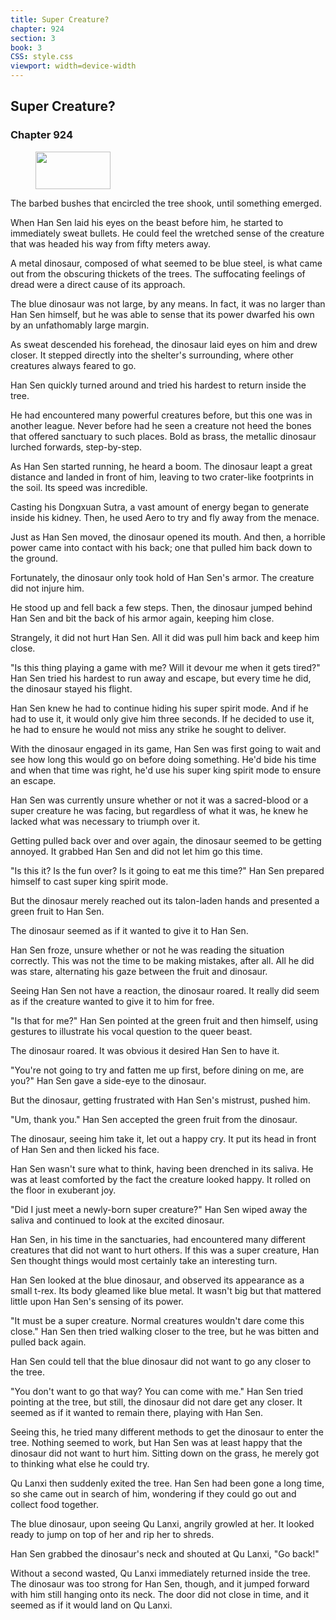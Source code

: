 ```yaml
---
title: Super Creature?
chapter: 924
section: 3
book: 3
CSS: style.css
viewport: width=device-width
---
```


## Super Creature?

### Chapter 924

<figure>
	<img src="../Images/gem.gif" alt="" id="gem" width="120" height="60" />
</figure>

The barbed bushes that encircled the tree shook, until something emerged.

When Han Sen laid his eyes on the beast before him, he started to immediately sweat bullets. He could feel the wretched sense of the creature that was headed his way from fifty meters away.

A metal dinosaur, composed of what seemed to be blue steel, is what came out from the obscuring thickets of the trees. The suffocating feelings of dread were a direct cause of its approach.

The blue dinosaur was not large, by any means. In fact, it was no larger than Han Sen himself, but he was able to sense that its power dwarfed his own by an unfathomably large margin.

As sweat descended his forehead, the dinosaur laid eyes on him and drew closer. It stepped directly into the shelter's surrounding, where other creatures always feared to go.

Han Sen quickly turned around and tried his hardest to return inside the tree.

He had encountered many powerful creatures before, but this one was in another league. Never before had he seen a creature not heed the bones that offered sanctuary to such places. Bold as brass, the metallic dinosaur lurched forwards, step-by-step.

As Han Sen started running, he heard a boom. The dinosaur leapt a great distance and landed in front of him, leaving to two crater-like footprints in the soil. Its speed was incredible.

Casting his Dongxuan Sutra, a vast amount of energy began to generate inside his kidney. Then, he used Aero to try and fly away from the menace.

Just as Han Sen moved, the dinosaur opened its mouth. And then, a horrible power came into contact with his back; one that pulled him back down to the ground.

Fortunately, the dinosaur only took hold of Han Sen's armor. The creature did not injure him.

He stood up and fell back a few steps. Then, the dinosaur jumped behind Han Sen and bit the back of his armor again, keeping him close.

Strangely, it did not hurt Han Sen. All it did was pull him back and keep him close.

"Is this thing playing a game with me? Will it devour me when it gets tired?" Han Sen tried his hardest to run away and escape, but every time he did, the dinosaur stayed his flight.

Han Sen knew he had to continue hiding his super spirit mode. And if he had to use it, it would only give him three seconds. If he decided to use it, he had to ensure he would not miss any strike he sought to deliver.

With the dinosaur engaged in its game, Han Sen was first going to wait and see how long this would go on before doing something. He'd bide his time and when that time was right, he'd use his super king spirit mode to ensure an escape.

Han Sen was currently unsure whether or not it was a sacred-blood or a super creature he was facing, but regardless of what it was, he knew he lacked what was necessary to triumph over it.

Getting pulled back over and over again, the dinosaur seemed to be getting annoyed. It grabbed Han Sen and did not let him go this time.

"Is this it? Is the fun over? Is it going to eat me this time?" Han Sen prepared himself to cast super king spirit mode.

But the dinosaur merely reached out its talon-laden hands and presented a green fruit to Han Sen.

The dinosaur seemed as if it wanted to give it to Han Sen.

Han Sen froze, unsure whether or not he was reading the situation correctly. This was not the time to be making mistakes, after all. All he did was stare, alternating his gaze between the fruit and dinosaur.

Seeing Han Sen not have a reaction, the dinosaur roared. It really did seem as if the creature wanted to give it to him for free.

"Is that for me?" Han Sen pointed at the green fruit and then himself, using gestures to illustrate his vocal question to the queer beast.

The dinosaur roared. It was obvious it desired Han Sen to have it.

"You're not going to try and fatten me up first, before dining on me, are you?" Han Sen gave a side-eye to the dinosaur.

But the dinosaur, getting frustrated with Han Sen's mistrust, pushed him.

"Um, thank you." Han Sen accepted the green fruit from the dinosaur.

The dinosaur, seeing him take it, let out a happy cry. It put its head in front of Han Sen and then licked his face.

Han Sen wasn't sure what to think, having been drenched in its saliva. He was at least comforted by the fact the creature looked happy. It rolled on the floor in exuberant joy.

"Did I just meet a newly-born super creature?" Han Sen wiped away the saliva and continued to look at the excited dinosaur.

Han Sen, in his time in the sanctuaries, had encountered many different creatures that did not want to hurt others. If this was a super creature, Han Sen thought things would most certainly take an interesting turn.

Han Sen looked at the blue dinosaur, and observed its appearance as a small t-rex. Its body gleamed like blue metal. It wasn't big but that mattered little upon Han Sen's sensing of its power.

"It must be a super creature. Normal creatures wouldn't dare come this close." Han Sen then tried walking closer to the tree, but he was bitten and pulled back again.

Han Sen could tell that the blue dinosaur did not want to go any closer to the tree.

"You don't want to go that way? You can come with me." Han Sen tried pointing at the tree, but still, the dinosaur did not dare get any closer. It seemed as if it wanted to remain there, playing with Han Sen.

Seeing this, he tried many different methods to get the dinosaur to enter the tree. Nothing seemed to work, but Han Sen was at least happy that the dinosaur did not want to hurt him. Sitting down on the grass, he merely got to thinking what else he could try.

Qu Lanxi then suddenly exited the tree. Han Sen had been gone a long time, so she came out in search of him, wondering if they could go out and collect food together.

The blue dinosaur, upon seeing Qu Lanxi, angrily growled at her. It looked ready to jump on top of her and rip her to shreds.

Han Sen grabbed the dinosaur's neck and shouted at Qu Lanxi, "Go back!"

Without a second wasted, Qu Lanxi immediately returned inside the tree. The dinosaur was too strong for Han Sen, though, and it jumped forward with him still hanging onto its neck. The door did not close in time, and it seemed as if it would land on Qu Lanxi.